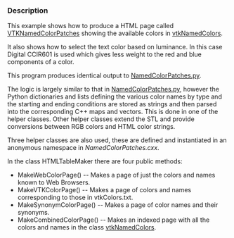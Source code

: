 ### Description
This example shows how to produce a HTML page called [VTKNamedColorPatches](http://htmlpreview.github.com/?https://github.com/lorensen/VTKExamples/blob/master/src/Python/Visualization/VTKNamedColorPatches.html) showing the available
colors in [vtkNamedColors](http://www.vtk.org/doc/nightly/html/classvtkNamedColors.html).

It also shows how to select the text color based on luminance.
In this case Digital CCIR601 is used which gives less weight to the
red and blue components of a color.

This program produces identical output to [NamedColorPatches.py](/Python/Visualization/NamedColorPatches.py).

The logic is largely similar to that in [NamedColorPatches.py](/Python/Visualization/NamedColorPatches.py),
however the Python dictionaries and lists defining the various color names by type and the starting and ending conditions are stored as strings and then parsed into the corresponding C++ maps and vectors. This is done in one of the helper classes. Other helper classes extend the STL and provide conversions between RGB colors and HTML color strings.

Three helper classes are also used, these are defined and instantiated in an anonymous namespace in *NamedColorPatches.cxx*.

In the class HTMLTableMaker there are four public methods:

 * MakeWebColorPage() -- Makes a page of just the colors and names known to Web Browsers.
 * MakeVTKColorPage() -- Makes a page of colors and names corresponding to those in vtkColors.txt.
 * MakeSynonymColorPage() -- Makes a page of color names and their synonyms.
 * MakeCombinedColorPage() -- Makes an indexed page with all the colors and names in the class [vtkNamedColors](http://www.vtk.org/doc/nightly/html/classvtkNamedColors.html).
